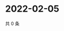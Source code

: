 # 2022-02-05

共 0 条

<!-- BEGIN WEIBO -->
<!-- 最后更新时间 Sat Feb 05 2022 15:11:39 GMT+0800 (China Standard Time) -->

<!-- END WEIBO -->
